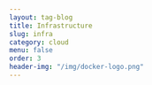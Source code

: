 ```yaml
---
layout: tag-blog
title: Infrastructure
slug: infra
category: cloud
menu: false
order: 3
header-img: "/img/docker-logo.png"
---
```

